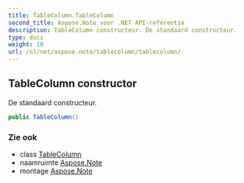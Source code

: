 ```yaml
---
title: TableColumn.TableColumn
second_title: Aspose.Note voor .NET API-referentie
description: TableColumn constructeur. De standaard constructeur.
type: docs
weight: 10
url: /nl/net/aspose.note/tablecolumn/tablecolumn/
---
```

## TableColumn constructor

De standaard constructeur.

```csharp
public TableColumn()
```

### Zie ook

* class [TableColumn](../)
* naamruimte [Aspose.Note](../../tablecolumn/)
* montage [Aspose.Note](../../../)


